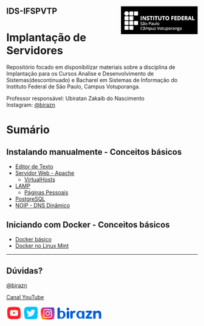 ## IDS-IFSPVTP <img align="right" src="img/vtp_ifsp-pb.png" width="40%">
# Implantação de Servidores
Repositório focado em disponibilizar materiais sobre a disciplina de Implantação para os Cursos Analise e Desenvolvimento de Sistemas(descontinuado) e Bacharel em Sistemas de Informação do Instituto Federal de São Paulo, Campus Votuporanga.

Professor responsável: Ubiratan Zakaib do Nascimento
<br>
Instagram: [@birazn](https://www.instagram.com/birazn)

# Sumário

## Instalando manualmente - Conceitos básicos
- [Editor de Texto](https://github.com/birazn/IDS-IFSPVTP/blob/master/Aulas/01-Editor_Texto.md)
- [Servidor Web - Apache](https://github.com/birazn/IDS-IFSPVTP/blob/master/Aulas/02-ServidorWeb.md)
  - [VirtualHosts](https://github.com/birazn/IDS-IFSPVTP/blob/master/Aulas/03-VirtualHosts.md)
- [LAMP](https://github.com/birazn/IDS-IFSPVTP/blob/master/Aulas/04-LAMP.md)
  - [Páginas Pessoais](https://github.com/birazn/IDS-IFSPVTP/blob/master/Aulas/05-Paginas_Pessoais.md)
- [PostgreSQL](https://github.com/birazn/IDS-IFSPVTP/blob/master/Aulas/06-PostgreSQL.md)
- [NOIP - DNS Dinâmico](https://github.com/birazn/IDS-IFSPVTP/blob/master/Aulas/07-DNS_Dinâmico_NOIP.md)

## Iniciando com Docker - Conceitos básicos
- [Docker básico](https://github.com/birazn/IDS-IFSPVTP/blob/master/Aulas/08-Iniciando_com_Docker.md)
- [Docker no Linux Mint](https://github.com/birazn/IDS-IFSPVTP/blob/master/Aulas/09-Docker_LinuxMint_21.md)


---

## Dúvidas?

[@birazn](https://www.instagram.com/birazn)

[Canal YouTube](https://www.youtube.com/birazn)

<img src="img/birazn-social.png" width="250" />